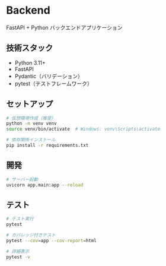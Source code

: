# Backend

FastAPI + Python バックエンドアプリケーション

## 技術スタック

- Python 3.11+
- FastAPI
- Pydantic（バリデーション）
- pytest（テストフレームワーク）

## セットアップ

```bash
# 仮想環境作成（推奨）
python -m venv venv
source venv/bin/activate  # Windows: venv\Scripts\activate

# 依存関係インストール
pip install -r requirements.txt
```

## 開発

```bash
# サーバー起動
uvicorn app.main:app --reload
```

## テスト

```bash
# テスト実行
pytest

# カバレッジ付きテスト
pytest --cov=app --cov-report=html

# 詳細表示
pytest -v
```
